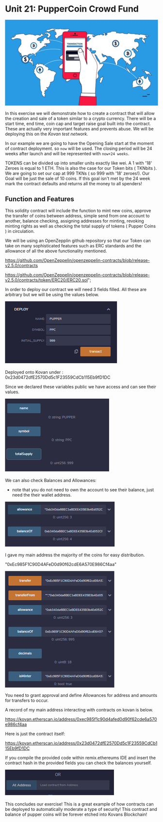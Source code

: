 # Unit 21: PupperCoin Crowd Fund	

![crowd](images/crowdFund.jpg)

In this exercise we will demonstrate how to create a contract that will allow the creation and sale of a token similar to a crypto currency. There will be a start time, end time, coin cap and target raise goal built into the contract. These are actually very important features and prevents abuse. We will be deploying this on the *Kovan test network.*

In our example we are going to have the Opening Sale start at the moment of contract deployment. so `now` will be used. The closing period will be 24 weeks after launch and will be represented with `now+24 weeks`.

TOKENS can be divided up into smaller units exactly like wei. A 1 with '18' Zeroes is equal to 1 ETH. This is also the case for our Token bits ( TKNbits ). We are going to set our cap at 999 TKNs ( so 999 with '18' zeroes!). Our Goal will be just the sale of 10 coins. If this goal isn't met by the 24 week mark the contract defaults and returns all the money to all spenders!

## Function and Features

  This solidity contract will include the function to mint new coins, approve the transfer of coins between address, simple send from one account to another, balance checking, assigning addresses for minting, revoking minting rights as well as checking the total supply of tokens ( Pupper Coins ) in circulation.

We will be using an OpenZepplin github repository so that our Token can take on many sophisticated features such as ERC standards and the allowance of all the above functionality mentioned.

https://github.com/OpenZeppelin/openzeppelin-contracts/blob/release-v2.5.0/contracts

https://github.com/OpenZeppelin/openzeppelin-contracts/blob/release-v2.5.0/contracts/token/ERC20/ERC20.sol";



In order to deploy our contract we will need 3 fields filled. All these are arbitrary but we will be using the values below.

![crowd](images/pupperc01.png)



Deployed onto Kovan under : 0x23d0472dfE2570Dd5c1F23559CdCb115Eb9fD1DC

Since we declared these variables public we have access and can see their values.

![crowd](images/pupperc02.png)

We can also check Balances and Allowances:

* note that you do not need to own the account to see their balance, just need the their wallet address.

![crowd](images/pupperc03.png)



I gave my main address the majority of the coins for easy distribution.

"0xEc985F1C90D4AFeD0d90f62cdE6A570E986Cf4aa"

![crowd](images/pupperc04.png)

You need to grant approval and define Allowances for address and amounts for transfers to occur.

A record of my main address interacting with contracts on kovan is below.

https://kovan.etherscan.io/address/0xec985f1c90d4afed0d90f62cde6a570e986cf4aa

Here is just the contract itself:

https://kovan.etherscan.io/address/0x23d0472dfE2570Dd5c1F23559CdCb115Eb9fD1DC

If you compile the provided code within remix.ethereums IDE and insert the contract hash in the provided fields you can check the balances yourself.

![crowd](images/pupperc05.png)



This concludes our exercise! This is a great example of how contracts can be deployed to automatically moderate a type of security! This contract and balance of pupper coins will be forever etched into Kovans Blockchain!
